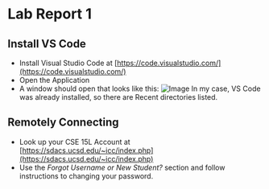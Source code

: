 # Lab Report 1

## Install VS Code
- Install Visual Studio Code at [https://code.visualstudio.com/](https://code.visualstudio.com/)
- Open the Application
- A window should open that looks like this: 
![Image](https://cdn.discordapp.com/attachments/1062889449396129903/1062889741416153209/Screenshot_2023-01-11_at_4.24.18_PM.png)
In my case, VS Code was already installed, so there are Recent directories listed.

## Remotely Connecting
- Look up your CSE 15L Account at [https://sdacs.ucsd.edu/~icc/index.php](https://sdacs.ucsd.edu/~icc/index.php)
- Use the _Forgot Username or New Student?_ section and follow instructions to changing your password.
